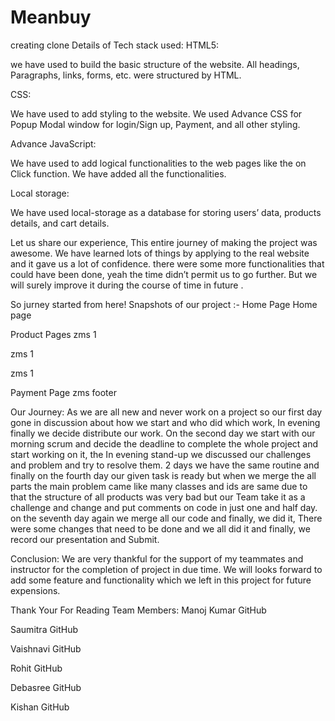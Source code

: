 # Meanbuy
creating clone
Details of Tech stack used:
HTML5:

we have used to build the basic structure of the website. All headings, Paragraphs, links, forms, etc. were structured by HTML.

CSS:

We have used to add styling to the website. We used Advance CSS for Popup Modal window for login/Sign up, Payment, and all other styling.

Advance JavaScript:

We have used to add logical functionalities to the web pages like the on Click function. We have added all the functionalities.

Local storage:

We have used local-storage as a database for storing users’ data, products details, and cart details.

Let us share our experience,
This entire journey of making the project was awesome. We have learned lots of things by applying to the real website and it gave us a lot of confidence. there were some more functionalities that could have been done, yeah the time didn’t permit us to go further. But we will surely improve it during the course of time in future .


So jurney started from here!
Snapshots of our project :-
Home Page
Home page

Product Pages
zms 1

zms 1

zms 1

Payment Page
zms footer



Our Journey:
As we are all new and never work on a project so our first day gone in discussion about how we start and who did which work, In evening finally we decide distribute our work. On the second day we start with our morning scrum and decide the deadline to complete the whole project and start working on it, the In evening stand-up we discussed our challenges and problem and try to resolve them. 2 days we have the same routine and finally on the fourth day our given task is ready but when we merge the all parts the main problem came like many classes and ids are same due to that the structure of all products was very bad but our Team take it as a challenge and change and put comments on code in just one and half day. on the seventh day again we merge all our code and finally, we did it, There were some changes that need to be done and we all did it and finally, we record our presentation and Submit.

Conclusion:
We are very thankful for the support of my teammates and instructor for the completion of project in due time. We will looks forward to add some feature and functionality which we left in this project for future expensions.

Thank Your For Reading
Team Members:
Manoj Kumar
GitHub

Saumitra
GitHub

Vaishnavi
GitHub

Rohit
GitHub

Debasree
GitHub

Kishan
GitHub
